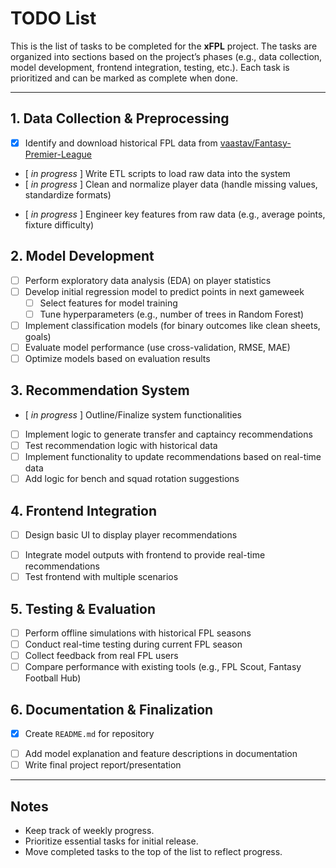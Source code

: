 # TODO List

This is the list of tasks to be completed for the **xFPL** project. The tasks are organized into sections based on the project’s phases (e.g., data collection, model development, frontend integration, testing, etc.). Each task is prioritized and can be marked as complete when done.

---

## 1. Data Collection & Preprocessing
- [x] Identify and download historical FPL data from [vaastav/Fantasy-Premier-League](https://github.com/vaastav/Fantasy-Premier-League)
- [ *in progress* ] Write ETL scripts to load raw data into the system
- [ *in progress* ] Clean and normalize player data (handle missing values, standardize formats)
<!-- - [ ] Extract and preprocess fixture data for upcoming gameweeks -->
- [ *in progress* ] Engineer key features from raw data (e.g., average points, fixture difficulty)
<!-- - [ ] Integrate external football data (optional: xG, xA, etc.) -->

## 2. Model Development
- [ ] Perform exploratory data analysis (EDA) on player statistics
- [ ] Develop initial regression model to predict points in next gameweek
    - [ ] Select features for model training
    - [ ] Tune hyperparameters (e.g., number of trees in Random Forest)
- [ ] Implement classification models (for binary outcomes like clean sheets, goals)
- [ ] Evaluate model performance (use cross-validation, RMSE, MAE)
- [ ] Optimize models based on evaluation results

## 3. Recommendation System
- [ *in progress* ] Outline/Finalize system functionalities
- [ ] Implement logic to generate transfer and captaincy recommendations
- [ ] Test recommendation logic with historical data
- [ ] Implement functionality to update recommendations based on real-time data
- [ ] Add logic for bench and squad rotation suggestions

## 4. Frontend Integration
- [ ] Design basic UI to display player recommendations
<!-- - [ ] Implement interactive frontend (React, Flask, or other technology) -->
- [ ] Integrate model outputs with frontend to provide real-time recommendations
- [ ] Test frontend with multiple scenarios

## 5. Testing & Evaluation
<!-- - [ ] Write unit tests for data pipeline (`tests/test_data_pipeline.py`)
- [ ] Write unit tests for model (`tests/test_models.py`) -->
- [ ] Perform offline simulations with historical FPL seasons
- [ ] Conduct real-time testing during current FPL season
- [ ] Collect feedback from real FPL users
- [ ] Compare performance with existing tools (e.g., FPL Scout, Fantasy Football Hub)

## 6. Documentation & Finalization
- [x] Create `README.md` for repository
<!-- - [ ] Document setup instructions in `docs/setup_guide.md` -->
- [ ] Add model explanation and feature descriptions in documentation
- [ ] Write final project report/presentation

<!-- ## 7. Future Enhancements (Optional)
- [ ] Integrate advanced metrics like expected goals (xG) or expected assists (xA)
- [ ] Build a more robust user feedback system for recommendations
- [ ] Explore additional machine learning models (e.g., deep learning models)
- [ ] Extend the system to other fantasy football leagues (e.g., Champions League, La Liga) -->

---

## Notes
- Keep track of weekly progress.
- Prioritize essential tasks for initial release.
- Move completed tasks to the top of the list to reflect progress.